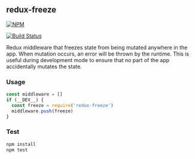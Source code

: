## redux-freeze

[![NPM](https://nodei.co/npm/redux-freeze.png?compact=true)](https://www.npmjs.com/package/redux-freeze)

[![Build Status](https://travis-ci.org/buunguyen/redux-freeze.svg?branch=master)](https://travis-ci.org/buunguyen/redux-freeze)

Redux middleware that freezes state from being mutated anywhere in the app. When mutation occurs, an error will be thrown by the runtime. This is useful during development mode to ensure that no part of the app accidentally mutates the state.

### Usage

```js
const middleware = []
if (__DEV__) {
  const freeze = require('redux-freeze')
  middleware.push(freeze)
}
```

### Test

```bash
npm install
npm test
```
